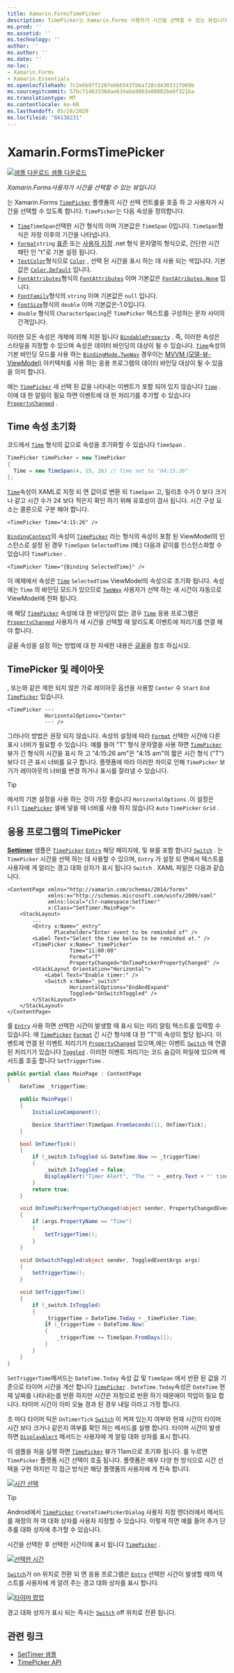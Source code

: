 ```yaml
---
title: Xamarin.FormsTimePicker
description: TimePicker는 Xamarin.Forms 사용자가 시간을 선택할 수 있는 뷰입니다. 이 문서에서는 응용 프로그램에서 TimePicker를 사용 하는 방법을 설명 합니다 Xamarin.Forms .
ms.prod: ''
ms.assetid: ''
ms.technology: ''
author: ''
ms.author: ''
ms.date: ''
no-loc:
- Xamarin.Forms
- Xamarin.Essentials
ms.openlocfilehash: 7c2e6b97f2207ebb6543fb6a720cd430331f989b
ms.sourcegitcommit: 57bc714633364aeb34aba9803e88802bebf321ba
ms.translationtype: MT
ms.contentlocale: ko-KR
ms.lasthandoff: 05/28/2020
ms.locfileid: "84138231"
---
```

# <a name="xamarinforms-timepicker"></a>Xamarin.FormsTimePicker

[![샘플 다운로드](~/media/shared/download.png) 샘플 다운로드](https://docs.microsoft.com/samples/xamarin/xamarin-forms-samples/userinterface-timepicker)

_Xamarin.Forms사용자가 시간을 선택할 수 있는 뷰입니다._

는 Xamarin.Forms [`TimePicker`](xref:Xamarin.Forms.TimePicker) 플랫폼의 시간 선택 컨트롤을 호출 하 고 사용자가 시간을 선택할 수 있도록 합니다. `TimePicker`는 다음 속성을 정의합니다.

- [`Time`](xref:Xamarin.Forms.TimePicker.Time)`TimeSpan`선택한 시간 형식의 이며 기본값은 `TimeSpan` 0입니다. `TimeSpan`형식은 자정 이후의 기간을 나타냅니다.
- [`Format`](xref:Xamarin.Forms.TimePicker.Format)`string` [표준](/dotnet/standard/base-types/standard-date-and-time-format-strings/) 또는 [사용자 지정](/dotnet/standard/base-types/custom-date-and-time-format-strings/) .net 형식 문자열의 형식으로, 간단한 시간 패턴 인 "t"로 기본 설정 됩니다.
- [`TextColor`](xref:Xamarin.Forms.TimePicker.TextColor)형식으로 [`Color`](xref:Xamarin.Forms.Color) , 선택 된 시간을 표시 하는 데 사용 되는 색입니다. 기본값은 [`Color.Default`](xref:Xamarin.Forms.Color.Default) 입니다.
- [`FontAttributes`](xref:Xamarin.Forms.TimePicker.FontAttributes)형식의 [`FontAttributes`](xref:Xamarin.Forms.FontAttributes) 이며 기본값은 [`FontAtributes.None`](xref:Xamarin.Forms.FontAttributes.None) 입니다.
- [`FontFamily`](xref:Xamarin.Forms.TimePicker.FontFamily)형식의 `string` 이며 기본값은 `null` 입니다.
- [`FontSize`](xref:Xamarin.Forms.TimePicker.FontSize)형식의 `double` 이며 기본값은-1.0입니다.
- `double` 형식의 `CharacterSpacing`은 `TimePicker` 텍스트를 구성하는 문자 사이의 간격입니다.

이러한 모든 속성은 개체에 의해 지원 됩니다 [`BindableProperty`](xref:Xamarin.Forms.BindableProperty) . 즉, 이러한 속성은 스타일을 지정할 수 있으며 속성은 데이터 바인딩의 대상이 될 수 있습니다. [`Time`](xref:Xamarin.Forms.TimePicker.Time)속성의 기본 바인딩 모드를 사용 하는 [`BindingMode.TwoWay`](xref:Xamarin.Forms.BindingMode.TwoWay) 경우이는 [MVVM (모델-뷰-ViewModel)](~/xamarin-forms/enterprise-application-patterns/mvvm.md) 아키텍처를 사용 하는 응용 프로그램의 데이터 바인딩 대상이 될 수 있음을 의미 합니다.

에는 [`TimePicker`](xref:Xamarin.Forms.TimePicker) 새 선택 된 값을 나타내는 이벤트가 포함 되어 있지 않습니다 [`Time`](xref:Xamarin.Forms.TimePicker.Time) . 이에 대 한 알림이 필요 하면 이벤트에 대 한 처리기를 추가할 수 있습니다 [`PropertyChanged`](xref:Xamarin.Forms.BindableObject.PropertyChanged) .

## <a name="initializing-the-time-property"></a>Time 속성 초기화

코드에서 [`Time`](xref:Xamarin.Forms.TimePicker.Time) 형식의 값으로 속성을 초기화할 수 있습니다 `TimeSpan` .

```csharp
TimePicker timePicker = new TimePicker
{
  Time = new TimeSpan(4, 15, 26) // Time set to "04:15:26"
};
```

[`Time`](xref:Xamarin.Forms.TimePicker.Time)속성이 XAML로 지정 되 면 값이로 변환 되 `TimeSpan` 고, 밀리초 수가 0 보다 크거나 같고 시간 수가 24 보다 적은지 확인 하기 위해 유효성이 검사 됩니다. 시간 구성 요소는 콜론으로 구분 해야 합니다.

```xaml
<TimePicker Time="4:15:26" />
```

[`BindingContext`](xref:Xamarin.Forms.BindableObject.BindingContext)의 속성이 [`TimePicker`](xref:Xamarin.Forms.TimePicker) 라는 형식의 속성이 포함 된 ViewModel의 인스턴스로 설정 된 경우 `TimeSpan` `SelectedTime` (예:) 다음과 같이를 인스턴스화할 수 있습니다 `TimePicker` .

```xaml
<TimePicker Time="{Binding SelectedTime}" />
```

이 예제에서 속성은 [`Time`](xref:Xamarin.Forms.TimePicker.Time) `SelectedTime` ViewModel의 속성으로 초기화 됩니다. 속성에는 `Time` 의 바인딩 모드가 있으므로 [`TwoWay`](xref:Xamarin.Forms.BindingMode.TwoWay) 사용자가 선택 하는 새 시간이 자동으로 ViewModel에 전파 됩니다.

에 해당 [`TimePicker`](xref:Xamarin.Forms.TimePicker) 속성에 대 한 바인딩이 없는 경우 [`Time`](xref:Xamarin.Forms.TimePicker.Time) 응용 프로그램은 [`PropertyChanged`](xref:Xamarin.Forms.BindableObject.PropertyChanged) 사용자가 새 시간을 선택할 때 알리도록 이벤트에 처리기를 연결 해야 합니다.

글꼴 속성을 설정 하는 방법에 대 한 자세한 내용은 [글꼴](~/xamarin-forms/user-interface/text/fonts.md)을 참조 하십시오.

## <a name="timepicker-and-layout"></a>TimePicker 및 레이아웃

, 또는와 같은 제한 되지 않은 가로 레이아웃 옵션을 사용할 `Center` 수 `Start` `End` [`TimePicker`](xref:Xamarin.Forms.TimePicker) 있습니다.

```xaml
<TimePicker ···
            HorizontalOptions="Center"
            ··· />
```

그러나이 방법은 권장 되지 않습니다. 속성의 설정에 따라 [`Format`](xref:Xamarin.Forms.TimePicker.Format) 선택한 시간에 다른 표시 너비가 필요할 수 있습니다. 예를 들어 "T" 형식 문자열을 사용 하면 [`TimePicker`](xref:Xamarin.Forms.TimePicker) 뷰가 긴 형식의 시간을 표시 하 고 "4:15:26 am"은 "4:15 am"의 짧은 시간 형식 ("T") 보다 더 큰 표시 너비를 요구 합니다. 플랫폼에 따라 이러한 차이로 인해 `TimePicker` 보기가 레이아웃의 너비를 변경 하거나 표시를 잘라낼 수 있습니다.

> [!TIP]
> 에서의 기본 설정을 사용 하는 것이 가장 좋습니다 `HorizontalOptions` .이 설정은 `Fill` [`TimePicker`](xref:Xamarin.Forms.TimePicker) 셀에 넣을 때 너비를 사용 하지 않습니다 `Auto` `TimePicker` `Grid` .

## <a name="timepicker-in-an-application"></a>응용 프로그램의 TimePicker

[**Settimer**](https://docs.microsoft.com/samples/xamarin/xamarin-forms-samples/userinterface-timepicker) 샘플은 [`TimePicker`](xref:Xamarin.Forms.TimePicker) [`Entry`](xref:Xamarin.Forms.Entry) 해당 페이지에, 및 뷰를 포함 합니다 [`Switch`](xref:Xamarin.Forms.Switch) . 는 `TimePicker` 시간을 선택 하는 데 사용할 수 있으며, `Entry` 가 설정 되 면에서 텍스트를 사용자에 게 알리는 경고 대화 상자가 표시 됩니다 `Switch` . XAML 파일은 다음과 같습니다.

```xaml
<ContentPage xmlns="http://xamarin.com/schemas/2014/forms"
             xmlns:x="http://schemas.microsoft.com/winfx/2009/xaml"
             xmlns:local="clr-namespace:SetTimer"
             x:Class="SetTimer.MainPage">
    <StackLayout>
        ...
        <Entry x:Name="_entry"
               Placeholder="Enter event to be reminded of" />
        <Label Text="Select the time below to be reminded at." />
        <TimePicker x:Name="_timePicker"
                    Time="11:00:00"
                    Format="T"
                    PropertyChanged="OnTimePickerPropertyChanged" />
        <StackLayout Orientation="Horizontal">
            <Label Text="Enable timer:" />
            <Switch x:Name="_switch"
                    HorizontalOptions="EndAndExpand"
                    Toggled="OnSwitchToggled" />
        </StackLayout>
    </StackLayout>
</ContentPage>
```

를 [`Entry`](xref:Xamarin.Forms.Entry) 사용 하면 선택한 시간이 발생할 때 표시 되는 미리 알림 텍스트를 입력할 수 있습니다. 에 [`TimePicker`](xref:Xamarin.Forms.TimePicker) [`Format`](xref:Xamarin.Forms.TimePicker.Format) 긴 시간 형식에 대 한 "T"의 속성이 할당 됩니다. 이벤트에 연결 된 이벤트 처리기가 [`PropertyChanged`](xref:Xamarin.Forms.BindableObject.PropertyChanged) 있으며,에는 이벤트 [`Switch`](xref:Xamarin.Forms.Switch) 에 연결 된 처리기가 있습니다 [`Toggled`](xref:Xamarin.Forms.Switch.Toggled) . 이러한 이벤트 처리기는 코드 숨김이 파일에 있으며 메서드를 호출 합니다 `SetTriggerTime` .

```csharp
public partial class MainPage : ContentPage
{
    DateTime _triggerTime;

    public MainPage()
    {
        InitializeComponent();

        Device.StartTimer(TimeSpan.FromSeconds(1), OnTimerTick);
    }

    bool OnTimerTick()
    {
        if (_switch.IsToggled && DateTime.Now >= _triggerTime)
        {
            _switch.IsToggled = false;
            DisplayAlert("Timer Alert", "The '" + _entry.Text + "' timer has elapsed", "OK");
        }
        return true;
    }

    void OnTimePickerPropertyChanged(object sender, PropertyChangedEventArgs args)
    {
        if (args.PropertyName == "Time")
        {
            SetTriggerTime();
        }
    }

    void OnSwitchToggled(object sender, ToggledEventArgs args)
    {
        SetTriggerTime();
    }

    void SetTriggerTime()
    {
        if (_switch.IsToggled)
        {
            _triggerTime = DateTime.Today + _timePicker.Time;
            if (_triggerTime < DateTime.Now)
            {
                _triggerTime += TimeSpan.FromDays(1);
            }
        }
    }
}
```

`SetTriggerTime`메서드는 `DateTime.Today` 속성 값 및 `TimeSpan` 에서 반환 된 값을 기준으로 타이머 시간을 계산 합니다 [`TimePicker`](xref:Xamarin.Forms.TimePicker) . `DateTime.Today`속성은 `DateTime` 현재 날짜를 나타내는를 반환 하지만 시간은 자정으로 반환 하기 때문에이 작업이 필요 합니다. 타이머 시간이 이미 오늘 경과 된 경우 내일 이라고 가정 합니다.

초 마다 타이머 틱은 `OnTimerTick` [`Switch`](xref:Xamarin.Forms.Switch) 이 켜져 있는지 여부와 현재 시간이 타이머 시간 보다 크거나 같은지 여부를 확인 하는 메서드를 실행 합니다. 타이머 시간이 발생 하면 [`DisplayAlert`](xref:Xamarin.Forms.Page.DisplayAlert*) 메서드는 사용자에 게 알림 대화 상자를 표시 합니다.

이 샘플을 처음 실행 하면 [`TimePicker`](xref:Xamarin.Forms.TimePicker) 뷰가 11am으로 초기화 됩니다. 를 누르면 `TimePicker` 플랫폼 시간 선택이 호출 됩니다. 플랫폼은 매우 다양 한 방식으로 시간 선택을 구현 하지만 각 접근 방식은 해당 플랫폼의 사용자에 게 친숙 합니다.

[![시간 선택](timepicker-images/timepicker-open.png "시간 선택")](timepicker-images/timepicker-open-large.png#lightbox "시간 선택")

> [!TIP]
> Android에서 [`TimePicker`](xref:Xamarin.Forms.TimePicker) `CreateTimePickerDialog` 사용자 지정 렌더러에서 메서드를 재정의 하 여 대화 상자를 사용자 지정할 수 있습니다. 이렇게 하면 예를 들어 추가 단추를 대화 상자에 추가할 수 있습니다.

시간을 선택한 후 선택한 시간이에 표시 됩니다 [`TimePicker`](xref:Xamarin.Forms.TimePicker) .

[![선택한 시간](timepicker-images/timepicker-selected.png "선택한 시간")](timepicker-images/timepicker-selected-large.png#lightbox "선택한 시간")

[`Switch`](xref:Xamarin.Forms.Switch)가 on 위치로 전환 되 면 응용 프로그램은 [`Entry`](xref:Xamarin.Forms.Entry) 선택한 시간이 발생할 때의 텍스트를 사용자에 게 알려 주는 경고 대화 상자를 표시 합니다.

[![타이머 팝업](timepicker-images/timer-test.png "타이머 팝업")](timepicker-images/timer-test-large.png#lightbox "타이머 팝업")

경고 대화 상자가 표시 되는 즉시는 [`Switch`](xref:Xamarin.Forms.Switch) off 위치로 전환 됩니다.

## <a name="related-links"></a>관련 링크

- [SetTimer 샘플](https://docs.microsoft.com/samples/xamarin/xamarin-forms-samples/userinterface-timepicker)
- [TimePicker API](xref:Xamarin.Forms.TimePicker)
